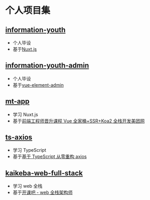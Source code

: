 # 个人项目集

## [information-youth](https://gitee.com/BesLlyg/bestlyg-projects/tree/information-youth)

- 个人毕设
- 基于[Nuxt.js](https://zh.nuxtjs.org)

## [information-youth-admin](https://gitee.com/BesLlyg/bestlyg-projects/tree/information-youth-admin)

- 个人毕设
- 基于[vue-element-admin](https://panjiachen.gitee.io/vue-element-admin-site/zh/)

## [mt-app](https://gitee.com/BesLlyg/bestlyg-projects/tree/mt-app)

- 学习 Nuxt.js
- 基于[前端工程师晋升课程 Vue 全家桶+SSR+Koa2 全栈开发美团网](https://coding.imooc.com/class/280.html)

## [ts-axios](https://gitee.com/BesLlyg/bestlyg-projects/tree/ts-axios)

- 学习 TypeScript
- 基于[基于 TypeScript 从零重构 axios](https://coding.imooc.com/class/330.html)

## [kaikeba-web-full-stack](https://gitee.com/BesLlyg/bestlyg-projects/tree/kaikeba-web-full-stack)

- 学习 web 全栈
- 基于[开课吧 - web 全栈架构师](https://www.kaikeba.com/vipcourse/web)
